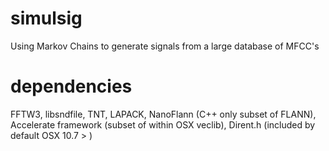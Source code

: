 simulsig
========

Using Markov Chains to generate signals from a large database of MFCC's

dependencies
========
FFTW3,
libsndfile,
TNT,
LAPACK,
NanoFlann (C++ only subset of FLANN),
Accelerate framework (subset of within OSX veclib),
Dirent.h (included by default OSX 10.7 >  )